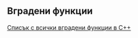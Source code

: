 ## Вградени функции

[Списък с всички вградени функции в С++](https://www.programiz.com/cpp-programming/library-function)
